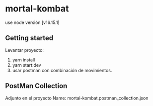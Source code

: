 # mortal-kombat

use node versión [v16.15.1]

## Getting started

Levantar proyecto:
1. yarn install
2. yarn start:dev
3. usar postman con combinación de movimientos.

## PostMan Collection
Adjunto en el proyecto
Name: mortal-kombat.postman_collection.json

